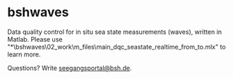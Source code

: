 # bshwaves
Data quality control for in situ sea state measurements (waves), written in Matlab.
Please use "*\bshwaves\02_work\m_files\main_dqc_seastate_realtime_from_to.mlx" to learn more.

Questions? Write seegangsportal@bsh.de. 